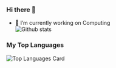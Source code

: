 ### Hi there 👋

<!--
**caigentan/caigentan** is a ✨ _special_ ✨ repository because its `README.md` (this file) appears on your GitHub profile.

Here are some ideas to get you started:

- 🔭 I’m currently working on ...
- 🌱 I’m currently learning ...
- 👯 I’m looking to collaborate on ...
- 🤔 I’m looking for help with ...
- 💬 Ask me about ...
- 📫 How to reach me: ...
- 😄 Pronouns: ...
- ⚡ Fun fact: ...
-->
- 🔭 I’m currently working on Computing  
![Github stats](https://github-readme-stats.vercel.app/api?username=caigentan&theme=highcontrast&show_icons=true&count_private=true)
### My Top Languages
![Top Languages Card](https://github-readme-stats.vercel.app/api/top-langs/?username=shinokada)
